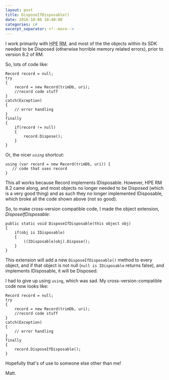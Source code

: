 ```yaml
---
layout: post
title: DisposeIfDisposable()
date: 2016-10-06 10:40:00
categories: c#
excerpt_separator: <!--more-->
---
```

I work primarily with <abbr title="Hewlett Packard Enterprise">HPE</abbr> <abbr title="Records Manager">RM</abbr>, and most of the the objects within its SDK needed to be Disposed (otherwise horrible memory related errors), prior to version 8.2 of RM.

So, lots of code like:

	Record record = null;
	try
	{
		record = new Record(trimDb, uri);
		//record code stuff
	}
	catch(Exception)
	{
		// error handling
	}
	finally
	{
		if(record != null)
		{
			record.Dispose();
		}
	}

Or, the nicer *`using`* shortcut:

	using (var record = new Record(trimDb, uri)) {
	   // code that uses record
	}

This all works because Record implements IDisposable. However, HPE RM 8.2 came along, and most objects no longer needed to be Disposed (which is a very good thing) and as such they no longer implemented IDisposable, which broke all the code shown above (not so good).

So, to make cross-version compatible code, I made the object extension, *DisposeIfDisposable*:

<!--more-->

	public static void DisposeIfDisposable(this object obj)
	{
		if(obj is IDisposable)
		{
			((IDisposable)obj).Dispose();
		}
	}
	
This extension will add a new `DisposeIfDisposable()` method to every object, and if that object is not null (`null is IDisposable` returns false), and implements IDisposable, it will be Disposed.	

I had to give up using `using`, which was sad. My cross-version-compatible code now looks like:

	Record record = null;
	try
	{
		record = new Record(trimDb, uri);
		//record code stuff
	}
	catch(Exception)
	{
		// error handling
	}
	finally
	{
		record.DisposeIfDisposable();
	}	

Hopefully that's of use to someone else other than me!

Matt.
